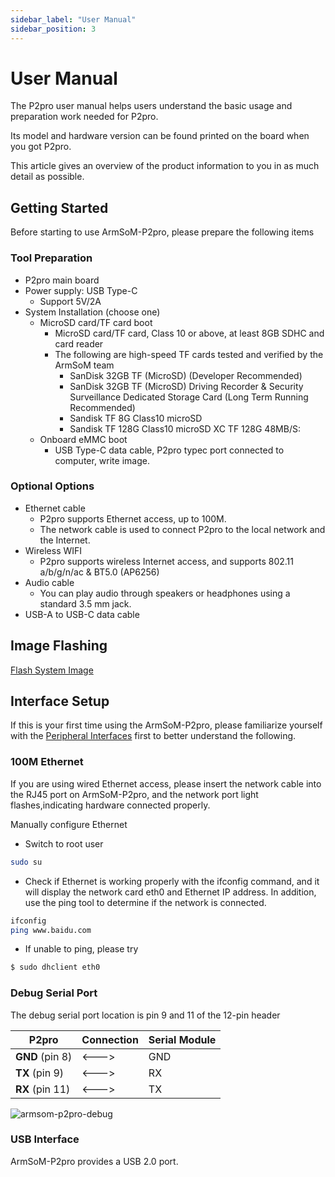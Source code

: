 ```yaml
---
sidebar_label: "User Manual"
sidebar_position: 3
---
```


# User Manual

The P2pro user manual helps users understand the basic usage and preparation work needed for  P2pro. 

Its model and hardware version can be found printed on the board when you got P2pro.

This article gives an overview of the product information to you in as much detail as possible.

## Getting Started

Before starting to use ArmSoM-P2pro, please prepare the following items

### Tool Preparation

* P2pro main board
* Power supply: USB Type-C
  * Support 5V/2A
* System Installation (choose one) 
  * MicroSD card/TF card boot
    * MicroSD card/TF card, Class 10 or above, at least 8GB SDHC and card reader
    * The following are high-speed TF cards tested and verified by the ArmSoM team
      * SanDisk 32GB TF (MicroSD) (Developer Recommended)
      * SanDisk 32GB TF (MicroSD) Driving Recorder & Security Surveillance Dedicated Storage Card (Long Term Running Recommended)
      * Sandisk TF 8G Class10 microSD
      * Sandisk TF 128G Class10 microSD XC TF 128G 48MB/S:
  * Onboard eMMC boot  
    * USB Type-C data cable, P2pro typec port connected to computer, write image.

### Optional Options

* Ethernet cable
  * P2pro supports Ethernet access, up to 100M.
  * The network cable is used to connect P2pro to the local network and the Internet.
* Wireless WIFI
  * P2pro supports wireless Internet access, and supports 802.11 a/b/g/n/ac & BT5.0 (AP6256)
* Audio cable
  * You can play audio through speakers or headphones using a standard 3.5 mm jack.
* USB-A to USB-C data cable

## Image Flashing 

[Flash System Image](../../general-tutorial/flash-img)


## Interface Setup 

If this is your first time using the ArmSoM-P2pro, please familiarize yourself with the [Peripheral Interfaces](./introduction) first to better understand the following.

### 100M Ethernet  

If you are using wired Ethernet access, please insert the network cable into the RJ45 port on ArmSoM-P2pro, and the network port light flashes,indicating hardware connected properly.  

Manually configure Ethernet

- Switch to root user  

```bash 
sudo su
```

- Check if Ethernet is working properly with the ifconfig command, and it will display the network card eth0 and Ethernet IP address. In addition, use the ping tool to determine if the network is connected.

```bash
ifconfig
ping www.baidu.com  
```

- If unable to ping, please try

```bash 
$ sudo dhclient eth0
```

### Debug Serial Port   

The debug serial port location is pin 9 and 11 of the 12-pin header

| P2pro           | Connection | Serial Module |
| --------------- | ---------- | ------------- |
| **GND** (pin 8) | <--->      | GND           |
| **TX** (pin 9)  | <--->      | RX            |
| **RX** (pin 11) | <--->      | TX            |

![armsom-p2pro-debug](/img/link/p2pro/armsom-p2pro-debug.png)  

### USB Interface  

ArmSoM-P2pro provides a USB 2.0 port.
